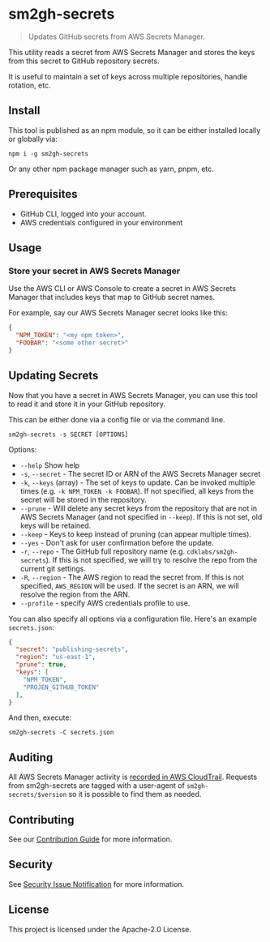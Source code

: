 # sm2gh-secrets

> Updates GitHub secrets from AWS Secrets Manager.

This utility reads a secret from AWS Secrets Manager and stores the keys from
this secret to GitHub repository secrets.

It is useful to maintain a set of keys across multiple repositories, handle
rotation, etc.

## Install

This tool is published as an npm module, so it can be either installed locally
or globally via:

```shell
npm i -g sm2gh-secrets
```

Or any other npm package manager such as yarn, pnpm, etc.

## Prerequisites

* GitHub CLI, logged into your account.
* AWS credentials configured in your environment

## Usage

### Store your secret in AWS Secrets Manager

Use the AWS CLI or AWS Console to create a secret in AWS Secrets Manager that
includes keys that map to GitHub secret names.

For example, say our AWS Secrets Manager secret looks like this:

```json
{
  "NPM_TOKEN": "<my npm token>",
  "FOOBAR": "<some other secret>"
}
```

## Updating Secrets

Now that you have a secret in AWS Secrets Manager, you can use this tool to read
it and store it in your GitHub repository.

This can be either done via a config file or via the command line.

```shell
sm2gh-secrets -s SECRET [OPTIONS]
```

Options:

* `--help` Show help
* `-s`, `--secret` - The secret ID or ARN of the AWS Secrets Manager secret
* `-k`, `--keys` (array) - The set of keys to update. Can be invoked multiple
  times (e.g. `-k NPM_TOKEN -k FOOBAR`). If not specified, all keys from the
  secret will be stored in the repository.
* `--prune` - Will delete any secret keys from the repository that are not in
  AWS Secrets Manager (and not specified in `--keep`). If this is not set, old
  keys will be retained.
* `--keep` - Keys to keep instead of pruning (can appear multiple times).
* `--yes` - Don't ask for user confirmation before the update.
* `-r`, `--repo` - The GitHub full repository name (e.g.
  `cdklabs/sm2gh-secrets`). If this is not specified, we will try to resolve the
  repo from the current git settings.
* `-R`, `--region` - The AWS region to read the secret from. If this is not
  specified, `AWS_REGION` will be used. If the secret is an ARN, we will resolve
  the region from the ARN.
* `--profile` - specify AWS credentials profile to use.

You can also specify all options via a configuration file. Here's an example
`secrets.json`:

```json
{
  "secret": "publishing-secrets",
  "region": "us-east-1",
  "prune": true,
  "keys": [
    "NPM_TOKEN",
    "PROJEN_GITHUB_TOKEN"
  ],
}
```

And then, execute:

```shell
sm2gh-secrets -C secrets.json
```

## Auditing

All AWS Secrets Manager activity is [recorded in AWS
CloudTrail](https://docs.aws.amazon.com/secretsmanager/latest/userguide/monitoring.html).
Requests from sm2gh-secrets are tagged with a user-agent of
`sm2gh-secrets/$version` so it is possible to find them as needed.

## Contributing

See our [Contribution Guide](CONTRIBUTING.md) for more information.

## Security

See [Security Issue Notification](CONTRIBUTING.md#security-issue-notifications) for more information.

## License

This project is licensed under the Apache-2.0 License.
